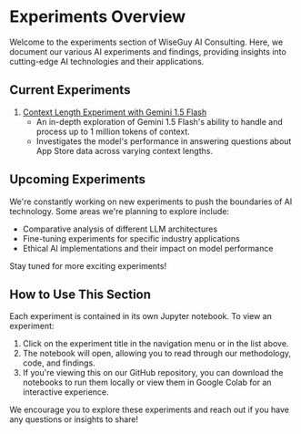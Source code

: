 # Experiments Overview

Welcome to the experiments section of WiseGuy AI Consulting. Here, we document our various AI experiments and findings, providing insights into cutting-edge AI technologies and their applications.

## Current Experiments

1. [Context Length Experiment with Gemini 1.5 Flash](Context_Length_AppStoreV2.ipynb)
   - An in-depth exploration of Gemini 1.5 Flash's ability to handle and process up to 1 million tokens of context.
   - Investigates the model's performance in answering questions about App Store data across varying context lengths.

## Upcoming Experiments

We're constantly working on new experiments to push the boundaries of AI technology. Some areas we're planning to explore include:

- Comparative analysis of different LLM architectures
- Fine-tuning experiments for specific industry applications
- Ethical AI implementations and their impact on model performance

Stay tuned for more exciting experiments!

## How to Use This Section

Each experiment is contained in its own Jupyter notebook. To view an experiment:

1. Click on the experiment title in the navigation menu or in the list above.
2. The notebook will open, allowing you to read through our methodology, code, and findings.
3. If you're viewing this on our GitHub repository, you can download the notebooks to run them locally or view them in Google Colab for an interactive experience.

We encourage you to explore these experiments and reach out if you have any questions or insights to share!